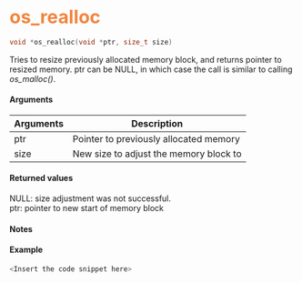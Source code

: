 ## <font color="F2853F" style="font-size:24pt">os_realloc</font>

```c
void *os_realloc(void *ptr, size_t size)
```

Tries to resize previously allocated memory block, and returns pointer to resized memory.
ptr can be NULL, in which case the call is similar to calling *os_malloc()*.

#### Arguments

| Arguments | Description |
|-----------|-------------|
| ptr |  Pointer to previously allocated memory  |
| size |  New size to adjust the memory block to  |

#### Returned values

NULL: size adjustment was not successful. <br>
ptr: pointer to new start of memory block

#### Notes 


#### Example

<Add text to set up the context for the example here>

```c
<Insert the code snippet here>
```

